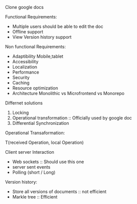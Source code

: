 
Clone google docs

Functional Requirements:
  - Multiple users should be able to edit the doc
  - Offline support
  - View Version history support

Non functional Requirements:
 - Adaptibility
      Mobile,tablet
 - Accessibility
 - Localization
 - Performance
 - Security
 - Caching
 - Resource optimization
 - Architecture
    Monolithic vs Microfrontend vs Monorepo


Differnet solutions
1. Locking
2. Operational transformation :: Officially used by google doc
3. Differential Synchronization


Operational Transaformation:

  T(received Operation, local Operation)


Client server Interaction
 - Web sockets :: Should use this one 
 - server sent events
 - Polling (short / Long)


Version history:
- Store all versions of documents  :: not efficient
- Markle tree :: Efficient